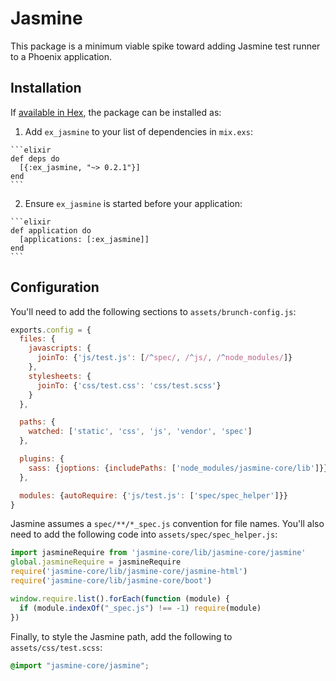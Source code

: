 # Jasmine

This package is a minimum viable spike toward adding Jasmine test runner to a
Phoenix application.

## Installation

If [available in Hex](https://hex.pm/docs/publish), the package can be installed as:

  1. Add `ex_jasmine` to your list of dependencies in `mix.exs`:

    ```elixir
    def deps do
      [{:ex_jasmine, "~> 0.2.1"}]
    end
    ```

  2. Ensure `ex_jasmine` is started before your application:

    ```elixir
    def application do
      [applications: [:ex_jasmine]]
    end
    ```

## Configuration

You'll need to add the following sections to `assets/brunch-config.js`:

```javascript
exports.config = {
  files: {
    javascripts: {
      joinTo: {'js/test.js': [/^spec/, /^js/, /^node_modules/]}
    },
    stylesheets: {
      joinTo: {'css/test.css': 'css/test.scss'}
    }
  },

  paths: {
    watched: ['static', 'css', 'js', 'vendor', 'spec']
  },

  plugins: {
    sass: {joptions: {includePaths: ['node_modules/jasmine-core/lib']}}
  },

  modules: {autoRequire: {'js/test.js': ['spec/spec_helper']}}
}

```

Jasmine assumes a `spec/**/*_spec.js` convention for file names.
You'll also need to add the following code into `assets/spec/spec_helper.js`:

```javascript
import jasmineRequire from 'jasmine-core/lib/jasmine-core/jasmine'
global.jasmineRequire = jasmineRequire
require('jasmine-core/lib/jasmine-core/jasmine-html')
require('jasmine-core/lib/jasmine-core/boot')

window.require.list().forEach(function (module) {
  if (module.indexOf("_spec.js") !== -1) require(module)
})
```

Finally, to style the Jasmine path, add the following to `assets/css/test.scss`:

```scss
@import "jasmine-core/jasmine";
```
